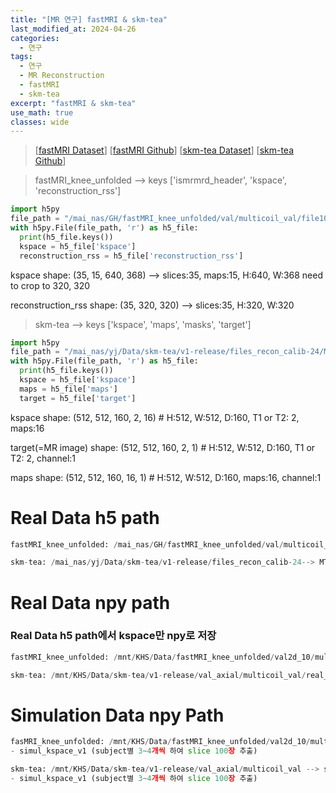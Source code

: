 ```yaml
---
title: "[MR 연구] fastMRI & skm-tea"
last_modified_at: 2024-04-26
categories:
  - 연구
tags:
  - 연구
  - MR Reconstruction
  - fastMRI
  - skm-tea
excerpt: "fastMRI & skm-tea"
use_math: true
classes: wide
---
```


> [[fastMRI Dataset](https://fastmri.med.nyu.edu/)] [[fastMRI Github](https://github.com/facebookresearch/fastMRI?tab=readme-ov-file)] [[skm-tea Dataset](https://stanfordaimi.azurewebsites.net/datasets/4aaeafb9-c6e6-4e3c-9188-3aaaf0e0a9e7)] [[skm-tea Github](https://github.com/StanfordMIMI/skm-tea)]

> fastMRI_knee_unfolded --> keys ['ismrmrd_header', 'kspace', 'reconstruction_rss']
```python
import h5py
file_path = "/mai_nas/GH/fastMRI_knee_unfolded/val/multicoil_val/file1000000.h5"
with h5py.File(file_path, 'r') as h5_file:
  print(h5_file.keys())
  kspace = h5_file['kspace']
  reconstruction_rss = h5_file['reconstruction_rss']
```
kspace shape: (35, 15, 640, 368) --> slices:35, maps:15, H:640, W:368 need to crop to 320, 320

reconstruction_rss shape: (35, 320, 320) --> slices:35, H:320, W:320


> skm-tea --> keys ['kspace', 'maps', 'masks', 'target']
```python
import h5py
file_path = "/mai_nas/yj/Data/skm-tea/v1-release/files_recon_calib-24/MTR_001.h5"
with h5py.File(file_path, 'r') as h5_file:
  print(h5_file.keys())
  kspace = h5_file['kspace']
  maps = h5_file['maps']
  target = h5_file['target']
```
kspace shape: (512, 512, 160, 2, 16) # H:512, W:512, D:160, T1 or T2: 2, maps:16

target(=MR image) shape: (512, 512, 160, 2, 1) # H:512, W:512, D:160, T1 or T2: 2, channel:1

maps shape: (512, 512, 160, 16, 1) # H:512, W:512, D:160, maps:16, channel:1


# Real Data h5 path
```python
fastMRI_knee_unfolded: /mai_nas/GH/fastMRI_knee_unfolded/val/multicoil_val --> file1000000.h5, ...

skm-tea: /mai_nas/yj/Data/skm-tea/v1-release/files_recon_calib-24--> MTR_001.h5, ...
```

# Real Data npy path 
### Real Data h5 path에서 kspace만 npy로 저장
```python
fastMRI_knee_unfolded: /mnt/KHS/Data/fastMRI_knee_unfolded/val2d_10/multicoil_val/real_kspace/file1000000 --> 000.npy, 001.npy, ...

skm-tea: /mnt/KHS/Data/skm-tea/v1-release/val_axial/multicoil_val/real_kspace/MTR_001 --> 000.npy, 001.npy, ...

```


# Simulation Data npy Path
```python
fasMRI_knee_unfolded: /mnt/KHS/Data/fastMRI_knee_unfolded/val2d_10/multicoil_val --> simul_kspace, map, mask : .npy
- simul_kspace_v1 (subject별 3~4개씩 하여 slice 100장 추출)

skm-tea: /mnt/KHS/Data/skm-tea/v1-release/val_axial/multicoil_val --> simul_kspace, map, mask : .npy
- simul_kspace_v1 (subject별 3~4개씩 하여 slice 100장 추출)
```
